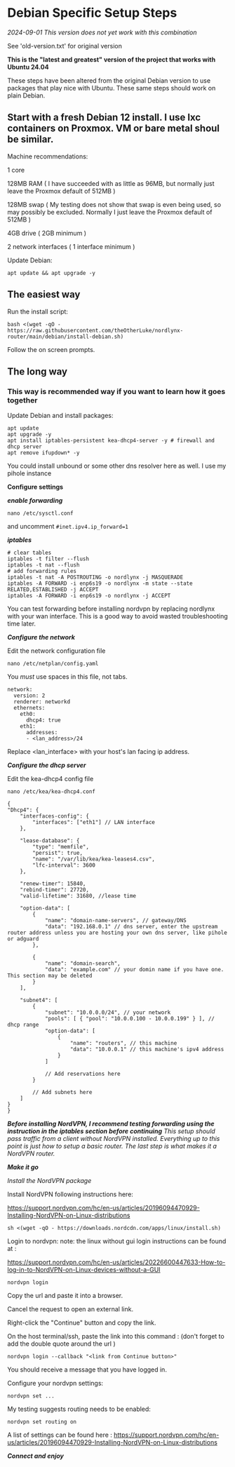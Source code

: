 # Debian Specific Setup Steps

*2024-09-01* *This version does not yet work with this combination*

See 'old-version.txt' for original version

**This is the "latest and greatest" version of the project that works with Ubuntu 24.04**

These steps have been altered from the original Debian version to use packages that play nice with Ubuntu. These same steps should work on plain Debian.

## Start with a fresh Debian 12 install. I use lxc containers on Proxmox. VM or bare metal shoul be similar.

Machine recommendations:

1 core

128MB RAM ( I have succeeded with as little as 96MB, but normally just leave the Proxmox default of 512MB )

128MB swap ( My testing does not show that swap is even being used, so may possibly be excluded. Normally I just leave the Proxmox default of 512MB )

4GB drive ( 2GB minimum )

2 network interfaces ( 1 interface minimum )

Update Debian:

`apt update && apt upgrade -y`

## The easiest way

Run the install script:

```
bash <(wget -qO - https://raw.githubusercontent.com/theOtherLuke/nordlynx-router/main/debian/install-debian.sh)
```

Follow the on screen prompts.

## The long way

### This way is recommended way if you want to learn how it goes together

Update Debian and install packages:

```
apt update
apt upgrade -y
apt install iptables-persistent kea-dhcp4-server -y # firewall and dhcp server
apt remove ifupdown* -y
```

You could install unbound or some other dns resolver here as well. I use my pihole instance

**Configure settings**

***enable forwarding***

`nano /etc/sysctl.conf`

and uncomment `#inet.ipv4.ip_forward=1`

***iptables***

```
# clear tables
iptables -t filter --flush
iptables -t nat --flush
# add forwarding rules
iptables -t nat -A POSTROUTING -o nordlynx -j MASQUERADE
iptables -A FORWARD -i enp6s19 -o nordlynx -m state --state RELATED,ESTABLISHED -j ACCEPT
iptables -A FORWARD -i enp6s19 -o nordlynx -j ACCEPT
```

You can test forwarding before installing nordvpn by replacing nordlynx with your wan interface. This is a good way to avoid wasted troubleshooting time later.

***Configure the network***

Edit the network configuration file

`nano /etc/netplan/config.yaml`

You *must* use spaces in this file, not tabs.

```
network:
  version: 2
  renderer: networkd
  ethernets:
    eth0:
      dhcp4: true
    eth1:
      addresses:
      - <lan_address>/24
```

Replace <lan_interface> with your host's lan facing ip address.

***Configure the dhcp server***

Edit the kea-dhcp4 config file

`nano /etc/kea/kea-dhcp4.conf`

```
{
"Dhcp4": {
    "interfaces-config": {
        "interfaces": ["eth1"] // LAN interface
    },

    "lease-database": {
        "type": "memfile",
        "persist": true,
        "name": "/var/lib/kea/kea-leases4.csv",
        "lfc-interval": 3600
    },

    "renew-timer": 15840,
    "rebind-timer": 27720,
    "valid-lifetime": 31680, //lease time

    "option-data": [
        {
            "name": "domain-name-servers", // gateway/DNS
            "data": "192.168.0.1" // dns server, enter the upstream router address unless you are hosting your own dns server, like pihole or adguard
        },

        {
            "name": "domain-search",
            "data": "example.com" // your domin name if you have one. This section may be deleted
        }
    ],

    "subnet4": [
        {
            "subnet": "10.0.0.0/24", // your network
            "pools": [ { "pool": "10.0.0.100 - 10.0.0.199" } ], // dhcp range
            "option-data": [
                {
                    "name": "routers", // this machine
                    "data": "10.0.0.1" // this machine's ipv4 address
                }
            ]
            
            // Add reservations here
        }
        
        // Add subnets here
    ]
}
}
```

***Before installing NordVPN, I recommend testing forwarding using the instruction in the iptables section before continuing***
*This setup should pass traffic from a client without NordVPN installed. Everything up to this point is just how to setup a basic router. The last step is what makes it a NordVPN router.*

***Make it go***

*Install the NordVPN package*

Install NordVPN following instructions here:

https://support.nordvpn.com/hc/en-us/articles/20196094470929-Installing-NordVPN-on-Linux-distributions

`sh <(wget -qO - https://downloads.nordcdn.com/apps/linux/install.sh)`

Login to nordvpn: note: the linux without gui login instructions can be found at :

https://support.nordvpn.com/hc/en-us/articles/20226600447633-How-to-log-in-to-NordVPN-on-Linux-devices-without-a-GUI

`nordvpn login`

Copy the url and paste it into a browser.

Cancel the request to open an external link.

Right-click the "Continue" button and copy the link.

On the host terminal/ssh, paste the link into this command : (don't forget to add the double quote around the url )

`nordvpn login --callback "<link from Continue button>"`

You should receive a message that you have logged in.

Configure your nordvpn settings:

`nordvpn set ...`

My testing suggests routing needs to be enabled:

`nordvpn set routing on`

A list of settings can be found here : https://support.nordvpn.com/hc/en-us/articles/20196094470929-Installing-NordVPN-on-Linux-distributions

***Connect and enjoy***
